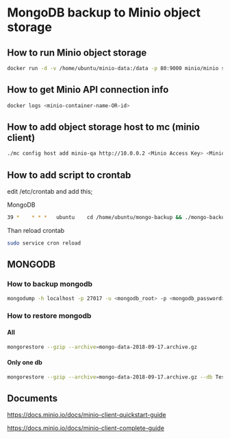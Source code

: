 # MongoDB backup to Minio object storage

## How to run Minio object storage

```bash
docker run -d -v /home/ubuntu/minio-data:/data -p 80:9000 minio/minio server /data
```

## How to get Minio API connection info

```bash
docker logs <minio-container-name-OR-id>
```

## How to add object storage host to mc (minio client)

```bash
./mc config host add minio-qa http://10.0.0.2 <Minio Access Key> <Minio Secret Key>
```

## How to add script to crontab

edit /etc/crontab and add this;

MongoDB

```bash
39 *    * * *   ubuntu    cd /home/ubuntu/mongo-backup && ./mongo-backup.sh qa localhost 27017 <mongodb_root> <mongodb_password>
```

Than reload crontab

```bash
sudo service cron reload
```

## MONGODB

### How to backup mongodb

```bash
mongodump -h localhost -p 27017 -u <mongodb_root> -p <mongodb_password> --archive --gzip | ./mc pipe minio-qa/mongodb-qa-backup/mongo-qa-backup-`date +%Y-%m-%d`.archive.gz
```

### How to restore mongodb

#### All

```bash
mongorestore --gzip --archive=mongo-data-2018-09-17.archive.gz
```

#### Only one db

```bash
mongorestore --gzip --archive=mongo-data-2018-09-17.archive.gz --db TestDB
```

## Documents

<https://docs.minio.io/docs/minio-client-quickstart-guide>

<https://docs.minio.io/docs/minio-client-complete-guide>
